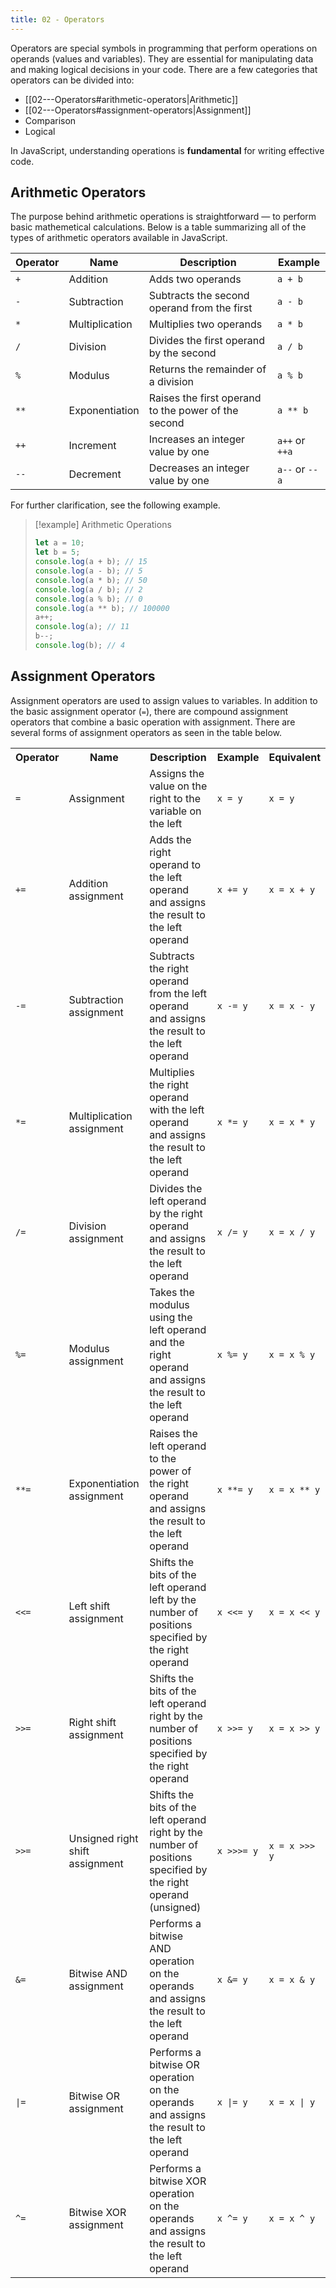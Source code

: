 ```yaml
---
title: 02 - Operators
---
```


Operators are special symbols in programming that perform operations on operands (values and variables). They are essential for manipulating data and making logical decisions in your code. There are a few categories that operators can be divided into:

- [[02---Operators#arithmetic-operators|Arithmetic]]
- [[02---Operators#assignment-operators|Assignment]]
- Comparison
- Logical

In JavaScript, understanding operations is **fundamental** for writing effective code.

## Arithmetic Operators

The purpose behind arithmetic operations is straightforward — to perform basic mathemetical calculations. Below is a table summarizing all of the types of arithmetic operators available in JavaScript.

| Operator | Name           | Description                                         | Example        |
| -------- | -------------- | --------------------------------------------------- | -------------- |
| `+`      | Addition       | Adds two operands                                   | `a + b`        |
| `-`      | Subtraction    | Subtracts the second operand from the first         | `a - b`        |
| `*`      | Multiplication | Multiplies two operands                             | `a * b`        |
| `/`      | Division       | Divides the first operand by the second             | `a / b`        |
| `%`      | Modulus        | Returns the remainder of a division                 | `a % b`        |
| `**`     | Exponentiation | Raises the first operand to the power of the second | `a ** b`       |
| `++`     | Increment      | Increases an integer value by one                   | `a++` or `++a` |
| `--`     | Decrement      | Decreases an integer value by one                   | `a--` or `--a` |

For further clarification, see the following example.

> [!example] Arithmetic Operations
>
> ```javascript
> let a = 10;
> let b = 5;
> console.log(a + b); // 15
> console.log(a - b); // 5
> console.log(a * b); // 50
> console.log(a / b); // 2
> console.log(a % b); // 0
> console.log(a ** b); // 100000
> a++;
> console.log(a); // 11
> b--;
> console.log(b); // 4
> ```

## Assignment Operators

Assignment operators are used to assign values to variables. In addition to the basic assignment operator (`=`), there are compound assignment operators that combine a basic operation with assignment. There are several forms of assignment operators as seen in the table below.

<table>
    <tr>
        <th>Operator</th>
        <th>Name</th>
        <th>Description</th>
        <th>Example</th>
        <th>Equivalent</th>
    </tr>
    <tr>
        <td><code>=</code></td>
        <td>Assignment</td>
        <td>Assigns the value on the right to the variable on the left</td>
        <td><code>x = y</code></td>
        <td><code>x = y</code></td>
    </tr>
    <tr>
        <td><code>+=</code></td>
        <td>Addition assignment</td>
        <td>Adds the right operand to the left operand and assigns the result to the left operand</td>
        <td><code>x += y</code></td>
        <td><code>x = x + y</code></td>
    </tr>
    <tr>
        <td><code>-=</code></td>
        <td>Subtraction assignment</td>
        <td>Subtracts the right operand from the left operand and assigns the result to the left operand</td>
        <td><code>x -= y</code></td>
        <td><code>x = x - y</code></td>
    </tr>
    <tr>
        <td><code>*=</code></td>
        <td>Multiplication assignment</td>
        <td>Multiplies the right operand with the left operand and assigns the result to the left operand</td>
        <td><code>x *= y</code></td>
        <td><code>x = x * y</code></td>
    </tr>
    <tr>
        <td><code>/=</code></td>
        <td>Division assignment</td>
        <td>Divides the left operand by the right operand and assigns the result to the left operand</td>
        <td><code>x /= y</code></td>
        <td><code>x = x / y</code></td>
    </tr>
    <tr>
        <td><code>%=</code></td>
        <td>Modulus assignment</td>
        <td>Takes the modulus using the left operand and the right operand and assigns the result to the left operand</td>
        <td><code>x %= y</code></td>
        <td><code>x = x % y</code></td>
    </tr>
    <tr>
        <td><code>**=</code></td>
        <td>Exponentiation assignment</td>
        <td>Raises the left operand to the power of the right operand and assigns the result to the left operand</td>
        <td><code>x **= y</code></td>
        <td><code>x = x ** y</code></td>
    </tr>
    <tr>
        <td><code><<=</code></td>
        <td>Left shift assignment</td>
        <td>Shifts the bits of the left operand left by the number of positions specified by the right operand</td>
        <td><code>x <<= y</code></td>
        <td><code>x = x << y</code></td>
    </tr>
    <tr>
        <td><code>>>=</code></td>
        <td>Right shift assignment</td>
        <td>Shifts the bits of the left operand right by the number of positions specified by the right operand</td>
        <td><code>x >>= y</code></td>
        <td><code>x = x >> y</code></td>
    </tr>
    <tr>
        <td><code>>>=</code></td>
        <td>Unsigned right shift assignment</td>
        <td>Shifts the bits of the left operand right by the number of positions specified by the right operand (unsigned)</td>
        <td><code>x >>>= y</code></td>
        <td><code>x = x >>> y</code></td>
    </tr>
    <tr>
        <td><code>&=</code></td>
        <td>Bitwise AND assignment</td>
        <td>Performs a bitwise AND operation on the operands and assigns the result to the left operand</td>
        <td><code>x &= y</code></td>
        <td><code>x = x & y</code></td>
    </tr>
    <tr>
        <td><code>|=</code></td>
        <td>Bitwise OR assignment</td>
        <td>Performs a bitwise OR operation on the operands and assigns the result to the left operand</td>
        <td><code>x |= y</code></td>
        <td><code>x = x | y</code></td>
    </tr>
    <tr>
        <td><code>^=</code></td>
        <td>Bitwise XOR assignment</td>
        <td>Performs a bitwise XOR operation on the operands and assigns the result to the left operand</td>
        <td><code>x ^= y</code></td>
        <td><code>x = x ^ y</code></td>
    </tr>
</table>
